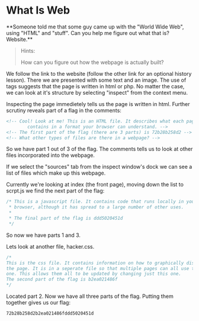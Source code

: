 <h1>What Is Web</h1>
**Someone told me that some guy came up with the "World Wide Web", using "HTML" and "stuff". Can you help me figure out what that is? Website.**

>Hints:
>
>How can you figure out how the webpage is actually built?

We follow the link to the website (follow the other link for an optional history lesson). There we are presented with some text and an image. The use of tags suggests that the page is written in html or php. No matter the case, we can look at it's structure by selecting "inspect" from the context menu.

Inspecting the page immedietely tells us the page is written in html. Further scrutiny reveals part of a flag in the comments: 

```html
<!-- Cool! Look at me! This is an HTML file. It describes what each page 
		contains in a format your browser can understand. -->
<!-- The first part of the flag (there are 3 parts) is 72b28b258d2 -->
<!-- What other types of files are there in a webpage? -->
```
So we have part 1 out of 3 of the flag. The comments tells us to look at other files incorporated into the webpage.

If we select the "sources" tab from the inspect window's dock we can see a list of files which make up this webpage.

Currently we're looking at index (the front page), moving down the list to scrpt.js we find the next part of the flag:

```javascript
/* This is a javascript file. It contains code that runs locally in your
 * browser, although it has spread to a large number of other uses.
 *
 * The final part of the flag is ddd5020451d
 */
```

So now we have parts 1 and 3. 

Lets look at another file, hacker.css.

```css
/*
This is the css file. It contains information on how to graphically display
the page. It is in a seperate file so that multiple pages can all use the same 
one. This allows them all to be updated by changing just this one.
The second part of the flag is b2ea021486f 
*/
```

Located part 2. Now we have all three parts of the flag. Putting them together gives us our flag:

```
72b28b258d2b2ea021486fddd5020451d
```
